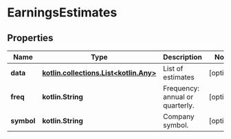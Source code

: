 
# EarningsEstimates

## Properties
Name | Type | Description | Notes
------------ | ------------- | ------------- | -------------
**data** | [**kotlin.collections.List&lt;kotlin.Any&gt;**](kotlin.Any.md) | List of estimates |  [optional]
**freq** | **kotlin.String** | Frequency: annual or quarterly. |  [optional]
**symbol** | **kotlin.String** | Company symbol. |  [optional]



